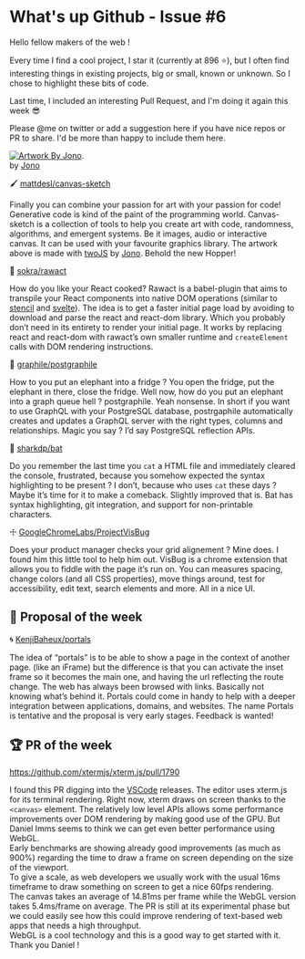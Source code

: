 # What's up Github - Issue #6

Hello fellow makers of the web !

Every time I find a cool project, I star it (currently at 896 ⭐️), but I often find interesting things in existing projects, big or small, known or unknown. So I chose to highlight these bits of code.

Last time, I included an interesting Pull Request, and I'm doing it again this week 😎

Please @me on twitter or add a suggestion here if you have nice repos or PR to share. I'd be more than happy to include them here.

[![Artwork By Jono](https://s3.amazonaws.com/revue/items/images/003/827/574/original/twojs.gif?1542608164)](http://archive.jono.fyi/gallery/2018/01-infinity.html).  
by [Jono](https://twitter.com/jonobr1)

🖌 [mattdesl/canvas-sketch](https://github.com/mattdesl/canvas-sketch)

Finally you can combine your passion for art with your passion for code! Generative code is kind of the paint of the programming world. Canvas-sketch is a collection of tools to help you create art with code, randomness, algorithms, and emergent systems. Be it images, audio or interactive canvas. It can be used with your favourite graphics library. The artwork above is made with [twoJS](https://github.com/jonobr1/two.js) by [Jono](https://twitter.com/jonobr1). Behold the new Hopper!

🥩 [sokra/rawact](https://github.com/sokra/rawact)

How do you like your React cooked? Rawact is a babel-plugin that aims to transpile your React components into native DOM operations (similar to [stencil](https://github.com/ionic-team/stencil) and [svelte](https://github.com/sveltejs/svelte)). The idea is to get a faster initial page load by avoiding to download and parse the react and react-dom library. Which you probably don’t need in its entirety to render your initial page. It works by replacing react and react-dom with rawact’s own smaller runtime and `createElement` calls with DOM rendering instructions.

🐘 [graphile/postgraphile](https://github.com/graphile/postgraphile)

How to you put an elephant into a fridge ? You open the fridge, put the elephant in there, close the fridge. Well now, how do you put an elephant into a graph queue hell ? postgraphile. Yeah nonsense.
In short if you want to use GraphQL with your PostgreSQL database, postrgaphile automatically creates and updates a GraphQL server with the right types, columns and relationships. Magic you say ? I’d say PostgreSQL reflection APIs.

🦇 [sharkdp/bat](https://github.com/sharkdp/bat)

Do you remember the last time you `cat` a HTML file and immediately cleared the console, frustrated, because you somehow expected the syntax highlighting to be present ? I don’t, because who uses `cat` these days ? Maybe it’s time for it to make a comeback. Slightly improved that is. Bat has syntax highlighting, git integration, and support for non-printable characters.

☩ [GoogleChromeLabs/ProjectVisBug](https://github.com/GoogleChromeLabs/ProjectVisBug)

Does your product manager checks your grid alignement ? Mine does. I found him this little tool to help him out. VisBug is a chrome extension that allows you to fiddle with the page it’s run on. You can measures spacing, change colors (and all CSS properties), move things around, test for accessibility, edit text, search elements and more. All in a nice UI.

## 🧠 Proposal of the week

🌀 [KenjiBaheux/portals](https://github.com/KenjiBaheux/portals)

The idea of “portals” is to be able to show a page in the context of another page. (like an iFrame) but the difference is that you can activate the inset frame so it becomes the main one, and having the url reflecting the route change. The web has always been browsed with links. Basically not knowing what’s behind it. Portals could come in handy to help with a deeper integration between applications, domains, and websites.
The name Portals is tentative and the proposal is very early stages. Feedback is wanted!

## 🏆 PR of the week

https://github.com/xtermjs/xterm.js/pull/1790

I found this PR digging into the [VSCode](https://github.com/Microsoft/vscode) releases. The editor uses xterm.js for its terminal rendering. Right now, xterm draws on screen thanks to the `<canvas>` element. The relatively low level APIs allows some performance improvements over DOM rendering by making good use of the GPU. But Daniel Imms seems to think we can get even better performance using WebGL.  
Early benchmarks are showing already good improvements (as much as 900%) regarding the time to draw a frame on screen depending on the size of the viewport.  
To give a scale, as web developers we usually work with the usual 16ms timeframe to draw something on screen to get a nice 60fps rendering.  
The canvas takes an average of 14.81ms per frame while the WebGL version takes 5.4ms/frame on average.
The PR is still at its experimental phase but we could easily see how this could improve rendering of text-based web apps that needs a high throughput.  
WebGL is a cool technology and this is a good way to get started with it.
Thank you Daniel !
